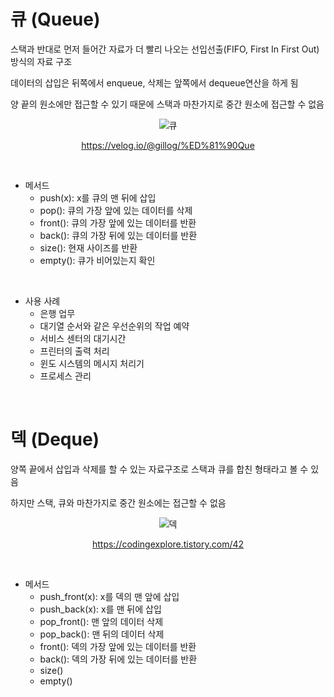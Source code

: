 # 큐 (Queue)
스택과 반대로 먼저 들어간 자료가 더 빨리 나오는 선입선출(FIFO, First In First Out)방식의 자료 구조

데이터의 삽입은 뒤쪽에서 enqueue, 삭제는 앞쪽에서 dequeue연산을 하게 됨

양 끝의 원소에만 접근할 수 있기 때문에 스택과 마찬가지로 중간 원소에 접근할 수 없음

<div align = "center">
  
  ![큐](https://user-images.githubusercontent.com/71704350/148779460-88696dd0-e1cc-4151-8777-5c35cc16c2e0.PNG)
  
  https://velog.io/@gillog/%ED%81%90Que

</div>

<br>

- 메서드
  + push(x): x를 큐의 맨 뒤에 삽입
  + pop(): 큐의 가장 앞에 있는 데이터를 삭제
  + front(): 큐의 가장 앞에 있는 데이터를 반환
  + back(): 큐의 가장 뒤에 있는 데이터를 반환
  + size(): 현재 사이즈를 반환
  + empty(): 큐가 비어있는지 확인

<br>

- 사용 사례
  + 은행 업무
  + 대기열 순서와 같은 우선순위의 작업 예약
  + 서비스 센터의 대기시간
  + 프린터의 출력 처리
  + 윈도 시스템의 메시지 처리기
  + 프로세스 관리

<br>

# 덱 (Deque)
양쪽 끝에서 삽입과 삭제를 할 수 있는 자료구조로 스택과 큐를 합친 형태라고 볼 수 있음

하지만 스택, 큐와 마찬가지로 중간 원소에는 접근할 수 없음

<div align = "center">
  
  ![덱](https://user-images.githubusercontent.com/71704350/148779492-6dfc07b6-5812-45b6-b530-169d59dc8c62.PNG)
  
  https://codingexplore.tistory.com/42
  
</div>

<br>

- 메서드
  + push_front(x): x를 덱의 맨 앞에 삽입
  + push_back(x): x를 맨 뒤에 삽입
  + pop_front(): 맨 앞의 데이터 삭제
  + pop_back(): 맨 뒤의 데이터 삭제
  + front(): 덱의 가장 앞에 있는 데이터를 반환
  + back(): 덱의 가장 뒤에 있는 데이터를 반환
  + size()
  + empty()
